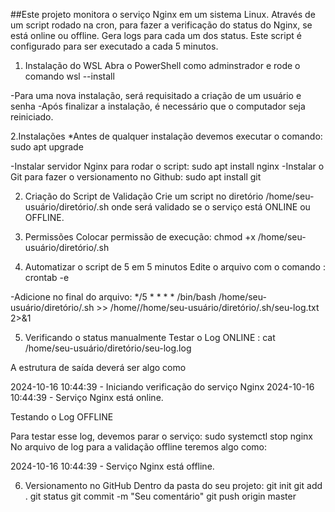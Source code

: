 ##Este projeto monitora o serviço Nginx em um sistema Linux. Através de um script rodado na cron, para fazer a verificação do status do Nginx, se está online ou offline. Gera logs para cada um dos status. Este script é configurado para ser executado a cada 5 minutos.

1. Instalação do WSL
Abra o PowerShell como adminstrador e rode o comando
wsl --install

-Para uma nova instalação, será requisitado a criação de um usuário e senha
-Após finalizar a instalação, é necessário que o computador seja reiniciado.

2.Instalações
*Antes de qualquer instalação devemos executar o comando: sudo apt upgrade

-Instalar servidor Nginx para rodar o script: sudo apt install nginx
-Instalar o Git para fazer o versionamento no Github: sudo apt install git

2. Criação do Script de Validação
Crie um script no diretório /home/seu-usuário/diretório/.sh onde será validado se o serviço está ONLINE ou OFFLINE.

3. Permissões 
Colocar permissão de execução: chmod +x /home/seu-usuário/diretório/.sh

5. Automatizar o script de 5 em 5 minutos
Edite o arquivo com o comando : crontab -e

-Adicione no final do arquivo: */5 * * * * /bin/bash /home/seu-usuário/diretório/.sh >> /home//home/seu-usuário/diretório/.sh/seu-log.txt 2>&1

5. Verificando o status manualmente
Testar o Log ONLINE : cat /home/seu-usuário/diretório/seu-log.log

A estrutura de saída deverá ser algo como 

2024-10-16 10:44:39 - Iniciando verificação do serviço Nginx
2024-10-16 10:44:39 - Serviço Nginx está online.

Testando o Log OFFLINE

Para testar esse log, devemos parar o serviço: sudo systemctl stop nginx
No arquivo de log para a validação offline teremos algo como:

2024-10-16 10:44:39 - Serviço Nginx está offline.

6. Versionamento no GitHub
   Dentro da pasta do seu projeto:
git init
git add .
git status
git commit -m "Seu comentário"
git push origin master

